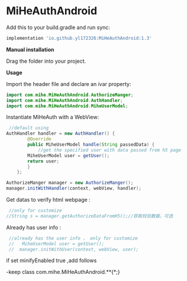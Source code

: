 # MiHeAuthAndroid



Add this to your build.gradle and run sync:

```groovy
implementation 'io.github.yl172326:MiHeAuthAndroid:1.3'
```

**Manual installation**

Drag the folder into your project.

**Usage**

Import the header file and declare an ivar property:

```java
import com.mihe.MiHeAuthAndroid.AuthorizeManger;
import com.mihe.MiHeAuthAndroid.AuthHandler;
import com.mihe.MiHeAuthAndroid.MiheUserModel;
```


Instantiate MiHeAuth with a WebView:

```java
 //default using
AuthHandler handler = new AuthHandler() {
        @Override
        public MiheUserModel handle(String passedData) {
    		//get the specified user with data passed from h5 page
        MiheUserModel user = getUser();
        return user;
        }
    };

AuthorizeManger manager = new AuthorizeManger();
manager.initWithHandler(context, webView, handler);

```

Get  datas to verify html webpage :

```java
 //only for customize
//String s = manager.getAuthorizeDataFromH5();//获取校验数据，可选
```

Already  has user info :

```java
 //already has the user info ， only for customize
 //   MiheUserModel user = getUser();
 //  manager.initWithUser(context, webView, user);
```
if set minifyEnabled true ,add follows

-keep class com.mihe.MiHeAuthAndroid.**{*;}

